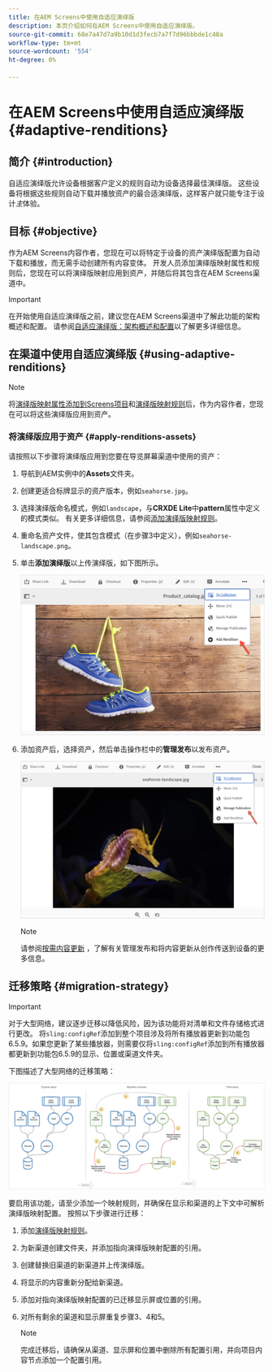 ```yaml
---
title: 在AEM Screens中使用自适应演绎版
description: 本页介绍如何在AEM Screens中使用自适应演绎版。
source-git-commit: 68e7a47d7a9b10d1d3fecb7a7f7d96bbbde1c48a
workflow-type: tm+mt
source-wordcount: '554'
ht-degree: 0%

---
```



# 在AEM Screens中使用自适应演绎版 {#adaptive-renditions}

## 简介 {#introduction}

自适应演绎版允许设备根据客户定义的规则自动为设备选择最佳演绎版。 这些设备将根据这些规则自动下载并播放资产的最合适演绎版，这样客户就只能专注于设计&#x200B;*主*&#x200B;体验。

## 目标 {#objective}

作为AEM Screens内容作者，您现在可以将特定于设备的资产演绎版配置为自动下载和播放，而无需手动创建所有内容变体。
开发人员添加演绎版映射属性和规则后，您现在可以将演绎版映射应用到资产，并随后将其包含在AEM Screens渠道中。

>[!IMPORTANT]
>在开始使用自适应演绎版之前，建议您在AEM Screens渠道中了解此功能的架构概述和配置。 请参阅[自适应演绎版：架构概述和配置](/help/user-guide/adaptive-renditions.md)以了解更多详细信息。

## 在渠道中使用自适应演绎版 {#using-adaptive-renditions}

>[!NOTE]
>将[演绎版映射属性添加到Screens项目](/help/user-guide/adaptive-renditions.md#rendition-mapping-new)和[演绎版映射规则](/help/user-guide/adaptive-renditions.md#add-rendition-mapping-rules)后，作为内容作者，您现在可以将这些演绎版应用到资产。

### 将演绎版应用于资产 {#apply-renditions-assets}

请按照以下步骤将演绎版应用到您要在导览屏幕渠道中使用的资产：

1. 导航到AEM实例中的&#x200B;**Assets**&#x200B;文件夹。

1. 创建更适合标牌显示的资产版本，例如`seahorse.jpg`。

1. 选择演绎版命名模式，例如`landscape`，与&#x200B;**CRXDE Lite**&#x200B;中&#x200B;**pattern**&#x200B;属性中定义的模式类似。 有关更多详细信息，请参阅[添加演绎版映射规则](/help/user-guide/adaptive-renditions.md#add-rendition-mapping-rules)。

1. 重命名资产文件，使其包含模式（在步骤3中定义），例如`seahorse-landscape.png`。

1. 单击&#x200B;**添加演绎版**&#x200B;以上传演绎版，如下图所示。

   ![图像](/help/user-guide/assets/adaptive-renditions/add-rendition.png)

1. 添加资产后，选择资产，然后单击操作栏中的&#x200B;**管理发布**&#x200B;以发布资产。

   ![图像](/help/user-guide/assets/adaptive-renditions/manage-pub-asset1.png)

   >[!NOTE]
   >请参阅[按需内容更新](https://experienceleague.adobe.com/docs/experience-manager-screens/user-guide/authoring/content-updates/on-demand-content.html?lang=en) ，了解有关管理发布和将内容更新从创作传送到设备的更多信息。


## 迁移策略 {#migration-strategy}

>[!IMPORTANT]
>对于大型网络，建议逐步迁移以降低风险，因为该功能将对清单和文件存储格式进行更改。 将`sling:configRef`添加到整个项目涉及将所有播放器更新到功能包6.5.9。如果您更新了某些播放器，则需要仅将`sling:configRef`添加到所有播放器都更新到功能包6.5.9的显示、位置或渠道文件夹。

下图描述了大型网络的迁移策略：

![图像](/help/user-guide/assets/adaptive-renditions/migration-strategy1.png)

要启用该功能，请至少添加一个映射规则，并确保在显示和渠道的上下文中可解析演绎版映射配置。 按照以下步骤进行迁移：

1. 添加[演绎版映射规则](/help/user-guide/adaptive-renditions.md)。
1. 为新渠道创建文件夹，并添加指向演绎版映射配置的引用。
1. 创建替换旧渠道的新渠道并上传演绎版。
1. 将显示的内容重新分配给新渠道。
1. 添加对指向演绎版映射配置的已迁移显示屏或位置的引用。
1. 对所有剩余的渠道和显示屏重复步骤3、4和5。

   >[!NOTE]
   >完成迁移后，请确保从渠道、显示屏和位置中删除所有配置引用，并向项目内容节点添加一个配置引用。

